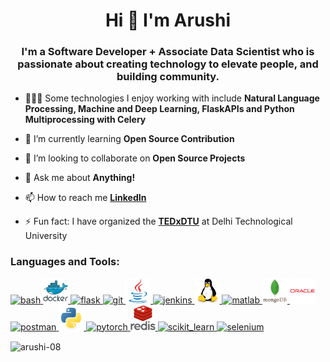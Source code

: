
<!--
**arushi-08/arushi-08** is a ✨ _special_ ✨ repository because its `README.md` (this file) appears on your GitHub profile.

Here are some ideas to get you started:


# Hi, I'm Arushi 👋 👩🏾‍💻

I'm a Software Developer + Associate Data Scientist who is passionate about creating technology to elevate people, and building community. Some technologies I enjoy working with include Natural Language Processing, Machine Learning and Deep Learning.
- 🌱 I’m currently learning Open Source Contribution 
- 👯 I’m looking to collaborate on Open Source Projects
- 💬 Ask me about Anything!
- 📫 How to reach me: [LinkedIn](https://www.linkedin.com/in/arushi--sharma/) 
- ⚡ Fun fact:  **A huge fan of The Office American Sitcom**
-->

<h1 align="center">Hi 👋 I'm Arushi</h1>
<h3 align="center">I'm a Software Developer + Associate Data Scientist who is passionate about creating technology to elevate people, and building community.</h3>

- 👩🏻‍💻 Some technologies I enjoy working with include **Natural Language Processing, Machine and Deep Learning, FlaskAPIs and Python Multiprocessing with Celery**

- 🌱 I’m currently learning **Open Source Contribution**

- 🙌 I’m looking to collaborate on **Open Source Projects**

- 💬 Ask me about **Anything!**

- 📫 How to reach me **[LinkedIn](https://www.linkedin.com/in/arushi--sharma/)**

<!-- - 📄 Know all about me on my [Site](https://charming-rabbit-c1f83.netlify.app/) -->

- ⚡ Fun fact: I have organized the **[TEDxDTU](https://www.ted.com/tedx/events/33217)** at Delhi Technological University

<!-- <h3 align="left">Connect with me:</h3>
<p align="left">
<a href="https://instagram.com/arushisharma118" target="blank"><img align="center" src="https://raw.githubusercontent.com/rahuldkjain/github-profile-readme-generator/master/src/images/icons/Social/instagram.svg" alt="arushisharma118" height="30" width="40" /></a>
</p>
 -->
<h3 align="left">Languages and Tools:</h3>
<p align="left"> <a href="https://www.gnu.org/software/bash/" target="_blank"> <img src="https://www.vectorlogo.zone/logos/gnu_bash/gnu_bash-icon.svg" alt="bash" width="40" height="40"/> </a> <a href="https://www.docker.com/" target="_blank"> <img src="https://raw.githubusercontent.com/devicons/devicon/master/icons/docker/docker-original-wordmark.svg" alt="docker" width="40" height="40"/> </a> <a href="https://flask.palletsprojects.com/" target="_blank"> <img src="https://www.vectorlogo.zone/logos/pocoo_flask/pocoo_flask-icon.svg" alt="flask" width="40" height="40"/> </a> <a href="https://git-scm.com/" target="_blank"> <img src="https://www.vectorlogo.zone/logos/git-scm/git-scm-icon.svg" alt="git" width="40" height="40"/> </a> <a href="https://www.java.com" target="_blank"> <img src="https://raw.githubusercontent.com/devicons/devicon/master/icons/java/java-original.svg" alt="java" width="40" height="40"/> </a> <a href="https://www.jenkins.io" target="_blank"> <img src="https://www.vectorlogo.zone/logos/jenkins/jenkins-icon.svg" alt="jenkins" width="40" height="40"/> </a> <a href="https://www.linux.org/" target="_blank"> <img src="https://raw.githubusercontent.com/devicons/devicon/master/icons/linux/linux-original.svg" alt="linux" width="40" height="40"/> </a> <a href="https://www.mathworks.com/" target="_blank"> <img src="https://upload.wikimedia.org/wikipedia/commons/2/21/Matlab_Logo.png" alt="matlab" width="40" height="40"/> </a> <a href="https://www.mongodb.com/" target="_blank"> <img src="https://raw.githubusercontent.com/devicons/devicon/master/icons/mongodb/mongodb-original-wordmark.svg" alt="mongodb" width="40" height="40"/> </a> <a href="https://www.oracle.com/" target="_blank"> <img src="https://raw.githubusercontent.com/devicons/devicon/master/icons/oracle/oracle-original.svg" alt="oracle" width="40" height="40"/> </a> <a href="https://postman.com" target="_blank"> <img src="https://www.vectorlogo.zone/logos/getpostman/getpostman-icon.svg" alt="postman" width="40" height="40"/> </a> <a href="https://www.python.org" target="_blank"> <img src="https://raw.githubusercontent.com/devicons/devicon/master/icons/python/python-original.svg" alt="python" width="40" height="40"/> </a> <a href="https://pytorch.org/" target="_blank"> <img src="https://www.vectorlogo.zone/logos/pytorch/pytorch-icon.svg" alt="pytorch" width="40" height="40"/> </a> <a href="https://redis.io" target="_blank"> <img src="https://raw.githubusercontent.com/devicons/devicon/master/icons/redis/redis-original-wordmark.svg" alt="redis" width="40" height="40"/> </a> <a href="https://scikit-learn.org/" target="_blank"> <img src="https://upload.wikimedia.org/wikipedia/commons/0/05/Scikit_learn_logo_small.svg" alt="scikit_learn" width="40" height="40"/> </a> <a href="https://www.selenium.dev" target="_blank"> <img src="https://raw.githubusercontent.com/detain/svg-logos/780f25886640cef088af994181646db2f6b1a3f8/svg/selenium-logo.svg" alt="selenium" width="40" height="40"/> </a> </p>

<p><img align="center" src="https://github-readme-stats.vercel.app/api/top-langs?username=arushi-08&show_icons=true&locale=en&layout=compact" alt="arushi-08" /></p>

